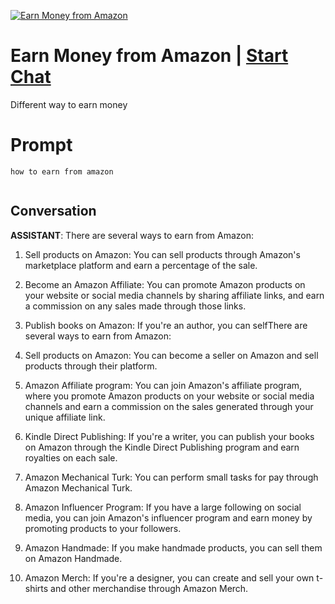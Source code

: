 
[![Earn Money from Amazon](https://flow-prompt-covers.s3.us-west-1.amazonaws.com/icon/abstract/abs_4.png)](https://gptcall.net/chat.html?data=%7B%22contact%22%3A%7B%22id%22%3A%224f1b0ee8-29b8-4919-b10e-20c9df7217e6%22%2C%22flow%22%3Atrue%7D%7D)
# Earn Money from Amazon | [Start Chat](https://gptcall.net/chat.html?data=%7B%22contact%22%3A%7B%22id%22%3A%224f1b0ee8-29b8-4919-b10e-20c9df7217e6%22%2C%22flow%22%3Atrue%7D%7D)
Different way to earn money 

# Prompt

```
how to earn from amazon


```

## Conversation

**ASSISTANT**: There are several ways to earn from Amazon:



1. Sell products on Amazon: You can sell products through Amazon's marketplace platform and earn a percentage of the sale.



2. Become an Amazon Affiliate: You can promote Amazon products on your website or social media channels by sharing affiliate links, and earn a commission on any sales made through those links.



3. Publish books on Amazon: If you're an author, you can selfThere are several ways to earn from Amazon:



1. Sell products on Amazon: You can become a seller on Amazon and sell products through their platform.



2. Amazon Affiliate program: You can join Amazon's affiliate program, where you promote Amazon products on your website or social media channels and earn a commission on the sales generated through your unique affiliate link.



3. Kindle Direct Publishing: If you're a writer, you can publish your books on Amazon through the Kindle Direct Publishing program and earn royalties on each sale.



4. Amazon Mechanical Turk: You can perform small tasks for pay through Amazon Mechanical Turk.



5. Amazon Influencer Program: If you have a large following on social media, you can join Amazon's influencer program and earn money by promoting products to your followers.



6. Amazon Handmade: If you make handmade products, you can sell them on Amazon Handmade.



7. Amazon Merch: If you're a designer, you can create and sell your own t-shirts and other merchandise through Amazon Merch.


